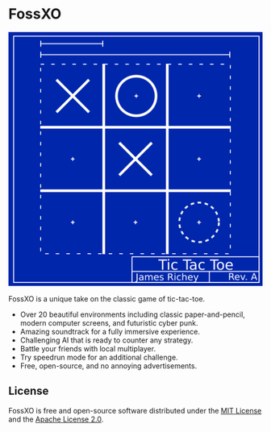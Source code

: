 # FossXO

![FossXO blueprint](blueprint.png)

FossXO is a unique take on the classic game of tic-tac-toe.

* Over 20 beautiful environments including classic paper-and-pencil, modern
  computer screens, and futuristic cyber punk.
* Amazing soundtrack for a fully immersive experience.
* Challenging AI that is ready to counter any strategy.
* Battle your friends with local multiplayer.
* Try speedrun mode for an additional challenge.
* Free, open-source, and no annoying advertisements.

## License
FossXO is free and open-source software distributed under the [MIT License](LICENSE-MIT) and the [Apache License 2.0](LICENSE-APACHE).

